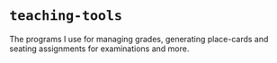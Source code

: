 # `teaching-tools`
The programs I use for managing grades, generating place-cards and seating assignments for examinations and more.
